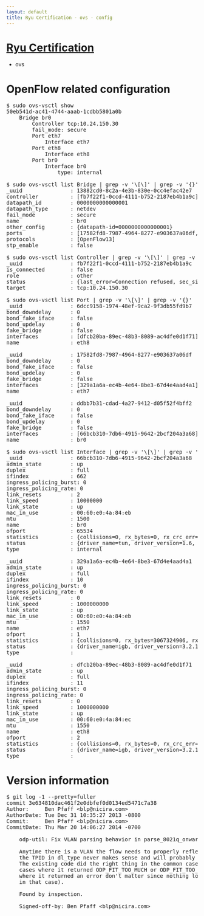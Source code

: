 ```yaml
---
layout: default
title: Ryu Certification - ovs - config
---
```

# [Ryu Certification](http://osrg.github.io/ryu/certification.html)
* ovs 

# OpenFlow related configuration
<pre>
$ sudo ovs-vsctl show
50eb541d-ac41-4744-aaab-1cdbb5801a0b
    Bridge br0
        Controller tcp:10.24.150.30
        fail_mode: secure
        Port eth7
            Interface eth7
        Port eth8
            Interface eth8
        Port br0
            Interface br0
                type: internal

$ sudo ovs-vsctl list Bridge | grep -v '\[\]' | grep -v '{}'
_uuid               : 13882cd0-8c2a-4e3b-830e-0cc4efac42e7
controller          : [fb7f22f1-0ccd-4111-b752-2187eb4b1a9c]
datapath_id         : 0000000000000001
datapath_type       : netdev
fail_mode           : secure
name                : br0
other_config        : {datapath-id=0000000000000001}
ports               : [17582fd8-7987-4964-8277-e903637a06df, 6dcc9158-1974-48ef-9ca2-9f3db55fd9b7, ddbb7b31-cdad-4a27-9412-d05f52f4bff2]
protocols           : [OpenFlow13]
stp_enable          : false

$ sudo ovs-vsctl list Controller | grep -v '\[\]' | grep -v '{}'
_uuid               : fb7f22f1-0ccd-4111-b752-2187eb4b1a9c
is_connected        : false
role                : other
status              : {last_error=Connection refused, sec_since_connect=377, sec_since_disconnect=2, state=BACKOFF}
target              : tcp:10.24.150.30

$ sudo ovs-vsctl list Port | grep -v '\[\]' | grep -v '{}'
_uuid               : 6dcc9158-1974-48ef-9ca2-9f3db55fd9b7
bond_downdelay      : 0
bond_fake_iface     : false
bond_updelay        : 0
fake_bridge         : false
interfaces          : [dfcb20ba-89ec-48b3-8089-ac4dfe0d1f71]
name                : eth8

_uuid               : 17582fd8-7987-4964-8277-e903637a06df
bond_downdelay      : 0
bond_fake_iface     : false
bond_updelay        : 0
fake_bridge         : false
interfaces          : [329a1a6a-ec4b-4e64-8be3-67d4e4aad4a1]
name                : eth7

_uuid               : ddbb7b31-cdad-4a27-9412-d05f52f4bff2
bond_downdelay      : 0
bond_fake_iface     : false
bond_updelay        : 0
fake_bridge         : false
interfaces          : [66bcb310-7db6-4915-9642-2bcf204a3a68]
name                : br0

$ sudo ovs-vsctl list Interface | grep -v '\[\]' | grep -v '{}'
_uuid               : 66bcb310-7db6-4915-9642-2bcf204a3a68
admin_state         : up
duplex              : full
ifindex             : 662
ingress_policing_burst: 0
ingress_policing_rate: 0
link_resets         : 2
link_speed          : 10000000
link_state          : up
mac_in_use          : 00:60:e0:4a:84:eb
mtu                 : 1500
name                : br0
ofport              : 65534
statistics          : {collisions=0, rx_bytes=0, rx_crc_err=0, rx_dropped=0, rx_errors=0, rx_frame_err=0, rx_over_err=0, rx_packets=0, tx_bytes=0, tx_dropped=0, tx_errors=0, tx_packets=0}
status              : {driver_name=tun, driver_version=1.6, firmware_version=N/A}
type                : internal

_uuid               : 329a1a6a-ec4b-4e64-8be3-67d4e4aad4a1
admin_state         : up
duplex              : full
ifindex             : 10
ingress_policing_burst: 0
ingress_policing_rate: 0
link_resets         : 0
link_speed          : 1000000000
link_state          : up
mac_in_use          : 00:60:e0:4a:84:eb
mtu                 : 1550
name                : eth7
ofport              : 1
statistics          : {collisions=0, rx_bytes=3067324906, rx_crc_err=0, rx_dropped=0, rx_errors=0, rx_frame_err=0, rx_over_err=0, rx_packets=72676457, tx_bytes=0, tx_dropped=0, tx_errors=0, tx_packets=0}
status              : {driver_name=igb, driver_version=3.2.10-k, firmware_version=3.10-0}
type                : 

_uuid               : dfcb20ba-89ec-48b3-8089-ac4dfe0d1f71
admin_state         : up
duplex              : full
ifindex             : 11
ingress_policing_burst: 0
ingress_policing_rate: 0
link_resets         : 0
link_speed          : 1000000000
link_state          : up
mac_in_use          : 00:60:e0:4a:84:ec
mtu                 : 1550
name                : eth8
ofport              : 2
statistics          : {collisions=0, rx_bytes=0, rx_crc_err=0, rx_dropped=0, rx_errors=0, rx_frame_err=0, rx_over_err=0, rx_packets=0, tx_bytes=4906210, tx_dropped=0, tx_errors=0, tx_packets=52314}
status              : {driver_name=igb, driver_version=3.2.10-k, firmware_version=3.10-0}
type                : 
</pre>

# Version information
<pre>
$ git log -1 --pretty=fuller
commit 3e634810dac461f2e0dbfef0d0134ed5471c7a38
Author:     Ben Pfaff &lt;blp@nicira.com&gt;
AuthorDate: Tue Dec 31 10:35:27 2013 -0800
Commit:     Ben Pfaff &lt;blp@nicira.com&gt;
CommitDate: Thu Mar 20 14:06:27 2014 -0700

    odp-util: Fix VLAN parsing behavior in parse_8021q_onward().
    
    Anytime there is a VLAN the flow needs to properly reflect that.  Keeping
    the TPID in dl_type never makes sense and will probably cause problems.
    The existing code did the right thing in the common case but not in corner
    cases where it returned ODP_FIT_TOO_MUCH or ODP_FIT_TOO_LITTLE (the cases
    where it returned an error don't matter since nothing looks at the flow
    in that case).
    
    Found by inspection.
    
    Signed-off-by: Ben Pfaff &lt;blp@nicira.com&gt;
</pre>
